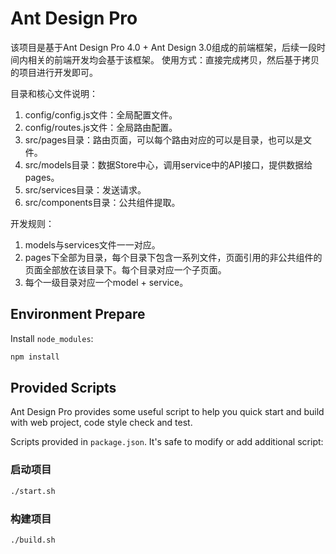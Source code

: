 # Ant Design Pro

该项目是基于Ant Design Pro 4.0 + Ant Design 3.0组成的前端框架，后续一段时间内相关的前端开发均会基于该框架。
使用方式：直接完成拷贝，然后基于拷贝的项目进行开发即可。

目录和核心文件说明：

1. config/config.js文件：全局配置文件。
2. config/routes.js文件：全局路由配置。
3. src/pages目录：路由页面，可以每个路由对应的可以是目录，也可以是文件。
4. src/models目录：数据Store中心，调用service中的API接口，提供数据给pages。
5. src/services目录：发送请求。
6. src/components目录：公共组件提取。

开发规则：

1. models与services文件一一对应。
2. pages下全部为目录，每个目录下包含一系列文件，页面引用的非公共组件的页面全部放在该目录下。每个目录对应一个子页面。
3. 每个一级目录对应一个model + service。

## Environment Prepare

Install `node_modules`:

```bash
npm install
```

## Provided Scripts

Ant Design Pro provides some useful script to help you quick start and build with web project, code style check and test.

Scripts provided in `package.json`. It's safe to modify or add additional script:

### 启动项目

```bash
./start.sh
```

### 构建项目

```bash
./build.sh
```
